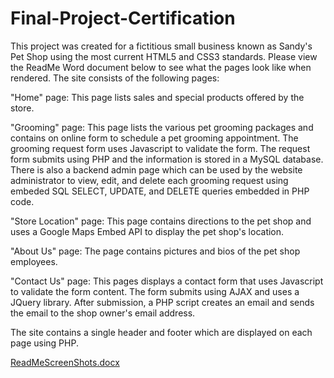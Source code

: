 # Final-Project-Certification
This project was created for a fictitious small business known as Sandy's Pet Shop using the most current HTML5 and CSS3 standards.  Please view the ReadMe Word document below to see what the pages look like when rendered.  The site consists of the following pages:

"Home" page: This page lists sales and special products offered by the store.  

"Grooming" page: This page lists the various pet grooming packages and contains on online form to schedule a pet grooming appointment.  The grooming request form uses Javascript to validate the form.  The request form submits using PHP and the information is stored in a MySQL database.  There is also a backend admin page which can be used by the website administrator to view, edit, and delete each grooming request using embeded SQL SELECT, UPDATE, and DELETE queries embedded in PHP code.

"Store Location" page:  This page contains directions to the pet shop and uses a Google Maps Embed API to display the pet shop's location. 

"About Us" page:  The page contains pictures and bios of the pet shop employees.

"Contact Us" page:  This pages displays a contact form that uses Javascript to validate the form content.  The form submits using AJAX and uses a JQuery library.  After submission, a PHP script creates an email and sends the email to the shop owner's email address.
 
The site contains a single header and footer which are displayed on each page using PHP.  

[ReadMeScreenShots.docx](https://github.com/rich7599/Final-Project-Certification/files/1297145/ReadMeScreenShots.docx)
